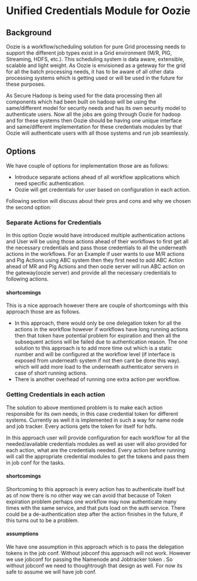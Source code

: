 # Unified Credentials Module for Oozie

## Background

Oozie is a workflow/scheduling solution for pure Grid processing needs to support the different job types exist in a Grid environment (M/R, PIG, Streaming, HDFS, etc.). This scheduling system is data aware, extensible, scalable and light weight. As Oozie is envisioned as a geteway for the grid for all the batch processing needs, it has to be aware of all other data processing systems which is getting used or will be used in the future for these purposes.

As Secure Hadoop is being used for the data processing then all components which had been built on hadoop will be using the same/different model for security needs and has its own security model to authenticate users. Now all the jobs are going through Oozie for hadoop and for these systems then Oozie should be having one unique interface and same/different implementation for these credentials modules by that Oozie will authenticate users with all those systems and run job seamlessly. 


## Options 

We have couple of options for implementation those are as follows:

   * Introduce separate actions ahead of all workflow applications which need specific authentication.
   * Oozie will get credentials for user based on configuration in each action.

Following section will discuss about their pros and cons and why we chosen the second option:

### Separate Actions for Credentials

In this option Oozie would have introduced multiple authentication actions and User will be using those actions ahead of their workflows to first get all the necessary credentials and pass those credentials to all the underneath actions in the workflows.
For an Example if user wants to use M/R actions and Pig Actions using ABC system then they first need to add ABC Action ahead of MR and Pig Actions and then oozie server will run ABC action on the gateway(oozie server) and provide all the necessary credentials to following actions. 

#### shortcomings

This is a nice approach however there are couple of shortcomings with this approach those are as follows.

   * In this approach, there would only be one delegation token for all the actions in the workflow however if workflows have long running actions then that token have potential problem for expiration and then all the subsequent actions will be failed due to authentication reason. The one solution to this approach is to add more time out which is a static number and will be configured at the workflow level (if interface is exposed from underneath system if not then cant be done this way). which will add more load to the underneath authenticator servers in case of short running actions.
   * There is another overhead of running one extra action per workflow.

### Getting Credentials in each action

The solution to above mentioned problem is to make each action responsible for its own needs, in this case credential token for different systems. Currently as well it is implemented in such a way for name node and job tracker. Every actions gets the token for itself for hdfs.

In this approach user will provide configuration for each workflow for all the needed/available credentials modules as well as user will also provided for each action, what are the credentials needed. Every action before running will call the appropriate credential modules to get the tokens and pass them in job conf for the tasks.

#### shortcomings

Shortcoming to this approach is every action has to authenticate itself but as of now there is no other way we can avoid that because of Token expiration problem perhaps one workflow may now authenticate many times with the same service, and that puts load on the auth service. There could be a de-authentication step after the action finishes in the future, if this turns out to be a problem.

#### assumptions

We have one assumption in this approach which is to pass the delegation tokens in the job conf. Without jobconf this approach will not work. However we use jobconf for passing the Namenode and Jobtracker token . So without jobconf we need to thoughtrough that design as well. For now its safe to assume we will have job conf.

